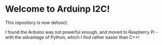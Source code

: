 # Welcome to Arduinp I2C!

This repository is now defunct.

I found the Arduino was not powerful enough, and moved to Raspberry Pi - with the advantage of Python, which I find rather easier than C++!
